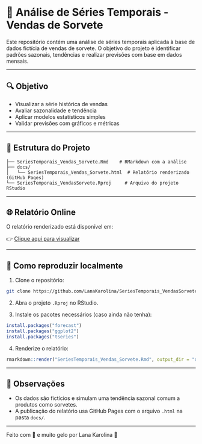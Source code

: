
# 🍦 Análise de Séries Temporais - Vendas de Sorvete

Este repositório contém uma análise de séries temporais aplicada à base de dados fictícia de vendas de sorvete. O objetivo do projeto é identificar padrões sazonais, tendências e realizar previsões com base em dados mensais.

---

## 🔍 Objetivo

- Visualizar a série histórica de vendas
- Avaliar sazonalidade e tendência
- Aplicar modelos estatísticos simples
- Validar previsões com gráficos e métricas

---

## 📂 Estrutura do Projeto

```
├── SeriesTemporais_Vendas_Sorvete.Rmd    # RMarkdown com a análise
├── docs/
│   └── SeriesTemporais_Vendas_Sorvete.html  # Relatório renderizado (GitHub Pages)
└── SeriesTemporais_VendasSorvete.Rproj     # Arquivo do projeto RStudio
```

---

## 🌐 Relatório Online

O relatório renderizado está disponível em:

👉 [Clique aqui para visualizar](https://lanakarolina.github.io/SeriesTemporais_VendasSorvete/SeriesTemporais_Vendas_Sorvete.html)

---

## 🚀 Como reproduzir localmente

1. Clone o repositório:
```bash
git clone https://github.com/LanaKarolina/SeriesTemporais_VendasSorvete.git
```

2. Abra o projeto `.Rproj` no RStudio.

3. Instale os pacotes necessários (caso ainda não tenha):
```r
install.packages("forecast")
install.packages("ggplot2")
install.packages("tseries")
```

4. Renderize o relatório:
```r
rmarkdown::render("SeriesTemporais_Vendas_Sorvete.Rmd", output_dir = "docs")
```

---

## 🧊 Observações

- Os dados são fictícios e simulam uma tendência sazonal comum a produtos como sorvetes.
- A publicação do relatório usa GitHub Pages com o arquivo `.html` na pasta `docs/`.

---

Feito com 💙 e muito gelo por Lana Karolina 🧁
